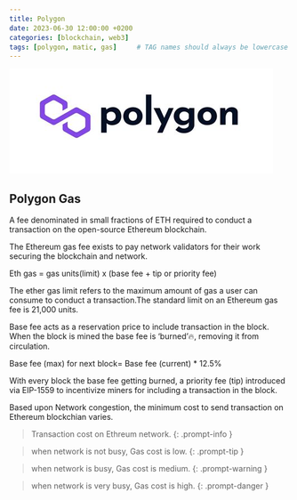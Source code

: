 ```yaml
---
title: Polygon
date: 2023-06-30 12:00:00 +0200
categories: [blockchain, web3]
tags: [polygon, matic, gas]     # TAG names should always be lowercase
---
```


![Polygon Blockchain](/assets/img/articles/polygon_logo.png)

## Polygon Gas

A fee denominated in small fractions of ETH required to conduct a transaction on the open-source Ethereum blockchain.

The Ethereum gas fee exists to pay network validators for their work securing the blockchain and network.

Eth gas = gas units(limit) x (base fee + tip or priority fee)

The ether gas limit refers to the maximum amount of gas a user can consume to conduct a transaction.The standard limit on an Ethereum gas fee is 21,000 units.

Base fee acts as a reservation price to include transaction in the block. When the block is mined the base fee is ‘burned’🔥, removing it from circulation.

Base fee (max) for next block= Base fee (current) * 12.5%

With every block the base fee getting burned, a priority fee (tip) introduced via EIP-1559 to incentivize miners for including a transaction in the block.

Based upon Network congestion, the minimum cost to send transaction on Ethereum blockchian varies.

> Transaction cost on Ethreum network.
{: .prompt-info }

> when network is not busy, Gas cost is low. 
{: .prompt-tip }

> when network is busy, Gas cost is medium.
{: .prompt-warning }

> when network is very busy, Gas cost is high.
{: .prompt-danger }
